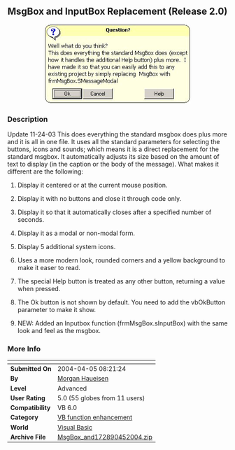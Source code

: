 ﻿<div align="center">

## MsgBox and InputBox Replacement \(Release 2\.0\)

<img src="PIC2003111075656326.jpg">
</div>

### Description

Update 11-24-03 This does everything the standard msgbox does plus more and it is all in one file. It uses all the standard parameters for selecting the buttons, icons and sounds; which means it is a direct replacement for the standard msgbox. It automatically adjusts its size based on the amount of text to display (in the caption or the body of the message). What makes it different are the following:

1.	Display it centered or at the current mouse position.

2.	Display it with no buttons and close it through code only.

3.	Display it so that it automatically closes after a specified number of seconds.

4.	Display it as a modal or non-modal form.

5.	Display 5 additional system icons.

6.	Uses a more modern look, rounded corners and a yellow background to make it easer to read.

7.	The special Help button is treated as any other button, returning a value when pressed.

8.	The Ok button is not shown by default. You need to add the vbOkButton parameter to make it show.

9.	NEW: Added an Inputbox function (frmMsgBox.sInputBox) with the same look and feel as the msgbox.
 
### More Info
 


<span>             |<span>
---                |---
**Submitted On**   |2004-04-05 08:21:24
**By**             |[Morgan Haueisen](https://github.com/Planet-Source-Code/PSCIndex/blob/master/ByAuthor/morgan-haueisen.md)
**Level**          |Advanced
**User Rating**    |5.0 (55 globes from 11 users)
**Compatibility**  |VB 6\.0
**Category**       |[VB function enhancement](https://github.com/Planet-Source-Code/PSCIndex/blob/master/ByCategory/vb-function-enhancement__1-25.md)
**World**          |[Visual Basic](https://github.com/Planet-Source-Code/PSCIndex/blob/master/ByWorld/visual-basic.md)
**Archive File**   |[MsgBox\_and172890452004\.zip](https://github.com/Planet-Source-Code/morgan-haueisen-msgbox-and-inputbox-replacement-release-2-0__1-48289/archive/master.zip)








